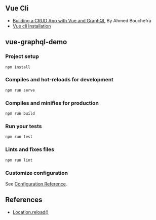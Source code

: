 ## Vue Cli

* [Building a CRUD App with Vue and GraphQL](https://blog.jscrambler.com/building-a-crud-app-with-vue-and-graphql/) By Ahmed Bouchefra 
* [Vue cli Installation](https://cli.vuejs.org/guide/installation.html)

## vue-graphql-demo

### Project setup

```
npm install
```

### Compiles and hot-reloads for development
```
npm run serve
```

### Compiles and minifies for production
```
npm run build
```

### Run your tests
```
npm run test
```

### Lints and fixes files
```
npm run lint
```

### Customize configuration
See [Configuration Reference](https://cli.vuejs.org/config/).

## References

* [Location.reload()](https://developer.mozilla.org/en-US/docs/Web/API/Location/reload)